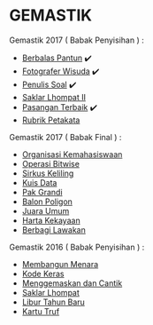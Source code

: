 # GEMASTIK

Gemastik 2017 ( Babak Penyisihan ) :
- [Berbalas Pantun](https://github.com/ajisubarkah/programming-event/tree/master/Gemastik/BerbalasPantun) :heavy_check_mark:
- [Fotografer Wisuda](https://github.com/ajisubarkah/programming-event/tree/master/Gemastik/FotograferWisuda) :heavy_check_mark:
- [Penulis Soal](https://github.com/ajisubarkah/programming-event/tree/master/Gemastik/PenulisSoal) :heavy_check_mark:
- [Saklar Lhompat II](https://github.com/ajisubarkah/programming-event/tree/master/Gemastik/SaklarLhompatII)
- [Pasangan Terbaik](https://github.com/ajisubarkah/programming-event/tree/master/Gemastik/PasanganTerbaik) :heavy_check_mark:
- [Rubrik Petakata](https://github.com/ajisubarkah/programming-event/tree/master/Gemastik/RubrikPetakata)

Gemastik 2017 ( Babak Final ) :
- [Organisasi Kemahasiswaan]()
- [Operasi Bitwise]()
- [Sirkus Keliling]()
- [Kuis Data]()
- [Pak Grandi]()
- [Balon Poligon]()
- [Juara Umum]()
- [Harta Kekayaan]()
- [Berbagi Lawakan]()

Gemastik 2016 ( Babak Penyisihan ) :
- [Membangun Menara](https://github.com/ajisubarkah/programming-event/tree/master/Gemastik/MembangunMenara)
- [Kode Keras](https://github.com/ajisubarkah/programming-event/tree/master/Gemastik/KodeKeras)
- [Menggemaskan dan Cantik](https://github.com/ajisubarkah/programming-event/tree/master/Gemastik/MenggemaskanDanCantik)
- [Saklar Lhompat](https://github.com/ajisubarkah/programming-event/tree/master/Gemastik/SaklarLhompat)
- [Libur Tahun Baru](https://github.com/ajisubarkah/programming-event/tree/master/Gemastik/LiburTahunBaru)
- [Kartu Truf](https://github.com/ajisubarkah/programming-event/tree/master/Gemastik/KartuTruf)
